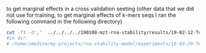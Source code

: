 to get marginal effects in a cross validation seeting (other data that we did not use for training, to get marginal effects
of k-mers seqs I ran the following command in the following directory)

```bash
cut -f3 -d','  ../../../../190108-mzt-rna-stability/results/19-02-12-TopKmersFeatureSelection/results_data/top_candidates.csv  | sort  | uniq | grep -v -E "(PLS|kmer)"  | parallel -j 4 "python testmotif.py -in  ../results/rnasamples_and_utrs.csv -m {} -out ../../../../190108-mzt-rna-stability/results/19-02-12-TopKmersFeatureSelection/results_data/marginal-effec-crossval-{}"
#in dir:
# /home/smedina/my-projects/rna-stability-model/experiments/18-03-29-TestKmersInRNAseqData/src
```


